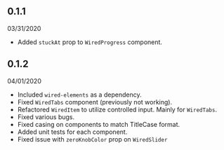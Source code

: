 ## 0.1.1

03/31/2020

- Added `stuckAt` prop to `WiredProgress` component.

## 0.1.2

04/01/2020

- Included `wired-elements` as a dependency.
- Fixed `WiredTabs` component (previously not working).
- Refactored `WiredItem` to utilize controlled input. Mainly for `WiredTabs`.
- Fixed various bugs.
- Fixed casing on components to match TitleCase format.
- Added unit tests for each component.
- Fixed issue with `zeroKnobColor` prop on `WiredSlider`
